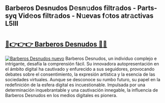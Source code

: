 ## Barberos Desnudos D𝚎sn𝚞dos filtr𝚊dos - Parts-syq Vid𝚎os filtr𝚊dos - N𝚞evas f𝚘tos atr𝚊ctivas L5lIl

# <h2><a href="http://mb5nh2.tromn.icu/?c=Barberos+Desnudos">🔗👉👉👉 Barberos Desnudos 🔗🔗</a></h2>

[![Barberos Desnudos nuevo](https://i.imgur.com/pEAQMta.gif)](http://mb5nh2.tromn.icu/?c=Barberos+Desnudos)
Barberos Desnudos, un individuo complejo e intrigante, desafía la comprensión fácil. Su innovadora autopresentación en el ámbito digital ha cautivado y enfurecido a sus seguidores, provocando debates sobre el consentimiento, la expresión artística y la esencia de las sociedades virtuales. Aunque se desconoce su rumbo futuro, su papel en la redefinición de la esfera digital es incuestionable. Impulsada por una determinación inquebrantable y una cautivación innegable, la influencia de Barberos Desnudos en los medios digitales es pionera.
